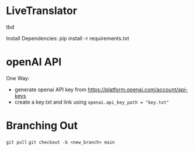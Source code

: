 # LiveTranslator
tbd

Install Dependencies: pip install -r requirements.txt

# openAI API
One Way:
- generate openai API key from https://platform.openai.com/account/api-keys
- create a key.txt and link using `openai.api_key_path = "key.txt"`

# Branching Out
`git pull`
`git checkout -b <new_branch> main`